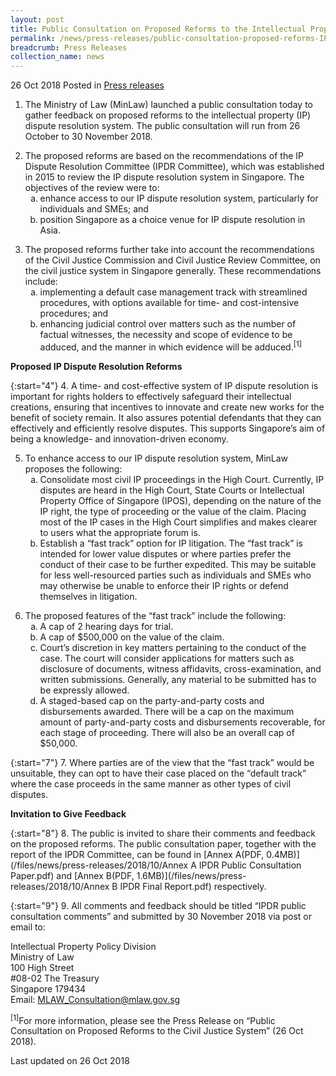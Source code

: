 ```yaml
---
layout: post
title: Public Consultation on Proposed Reforms to the Intellectual Property Dispute Resolution System
permalink: /news/press-releases/public-consultation-proposed-reforms-IP-dispute-resolution-system
breadcrumb: Press Releases
collection_name: news
---
```

26 Oct 2018 Posted in [Press releases](/news/press-releases)

1. The Ministry of Law (MinLaw) launched a public consultation today to gather feedback on proposed reforms to the intellectual property (IP) dispute resolution system. The public consultation will run from 26 October to 30 November 2018.

<ol start="2">
<li>The proposed reforms are based on the recommendations of the IP Dispute Resolution Committee (IPDR Committee), which was established in 2015 to review the IP dispute resolution system in Singapore. The objectives of the review were to:

<ol style="list-style-type: lower-alpha;">
<li>enhance access to our IP dispute resolution system, particularly for individuals and SMEs; and</li>

<li>position Singapore as a choice venue for IP dispute resolution in Asia.</li>
</ol> 
 
</li>
</ol>    
 
<ol start="3">
<li>The proposed reforms further take into account the recommendations of the Civil Justice Commission and Civil Justice Review Committee, on the civil justice system in Singapore generally. These recommendations include:

<ol style="list-style-type: lower-alpha;">
<li> implementing a default case management track with streamlined procedures, with options available for time- and cost-intensive procedures; and </li>

<li> enhancing judicial control over matters such as the number of factual witnesses, the necessity and scope of evidence to be adduced, and the manner in which evidence will be adduced.<sup>[1]</sup> </li>
</ol>
</li>
</ol>

**Proposed IP Dispute Resolution Reforms**

{:start="4"}
4. A time- and cost-effective system of IP dispute resolution is important for rights holders to effectively safeguard their intellectual creations, ensuring that incentives to innovate and create new works for the benefit of society remain. It also assures potential defendants that they can effectively and efficiently resolve disputes. This supports Singapore’s aim of being a knowledge- and innovation-driven economy.

<ol start="5">
<li>To enhance access to our IP dispute resolution system, MinLaw proposes the following:

<ol style="list-style-type: lower-alpha;">
<li> Consolidate most civil IP proceedings in the High Court. Currently, IP disputes are heard in the High Court, State Courts or Intellectual Property Office of Singapore (IPOS), depending on the nature of the IP right, the type of proceeding or the value of the claim. Placing most of the IP cases in the High Court simplifies and makes clearer to users what the appropriate forum is.</li>

<li>Establish a “fast track” option for IP litigation. The “fast track” is intended for lower value disputes or where parties prefer the conduct of their case to be further expedited. This may be suitable for less well-resourced parties such as individuals and SMEs who may otherwise be unable to enforce their IP rights or defend themselves in litigation.</li>
</ol>
</li>
</ol>


<ol start="6">
 <li>The proposed features of the “fast track” include the following:
   
 <ol style="list-style-type: lower-alpha;">
   <li>A cap of 2 hearing days for trial.</li>
    
   <li>A cap of $500,000 on the value of the claim.</li>
    
  <li>Court’s discretion in key matters pertaining to the conduct of the case. The court will consider applications for matters such as disclosure of documents, witness affidavits, cross-examination, and written submissions. Generally, any material to be submitted has to be expressly allowed.</li>
    
  <li>A staged-based cap on the party-and-party costs and disbursements awarded. There will be a cap on the maximum amount of party-and-party costs and disbursements recoverable, for each stage of proceeding. There will also be an overall cap of $50,000.</li>
</ol>
</li>
</ol>

{:start="7"}
7. Where parties are of the view that the “fast track” would be unsuitable, they can opt to have their case placed on the “default track” where the case proceeds in the same manner as other types of civil disputes.

**Invitation to Give Feedback**

{:start="8"}
8. The public is invited to share their comments and feedback on the proposed reforms. The public consultation paper, together with the report of the IPDR Committee, can be found in [Annex A(PDF, 0.4MB)](/files/news/press-releases/2018/10/Annex A IPDR Public Consultation Paper.pdf) and [Annex B(PDF, 1.6MB)](/files/news/press-releases/2018/10/Annex B IPDR Final Report.pdf) respectively.

{:start="9"}
9. All comments and feedback should be titled “IPDR public consultation comments” and submitted by 30 November 2018 via post or email to:

Intellectual Property Policy Division  
Ministry of Law  
100 High Street   
#08-02 The Treasury  
Singapore 179434  
Email: MLAW_Consultation@mlaw.gov.sg

<sup>[1]</sup>For more information, please see the Press Release on “Public Consultation on Proposed Reforms to the Civil Justice System” (26 Oct 2018).


<p class="right-side-updated">Last updated on 26 Oct 2018</p>
